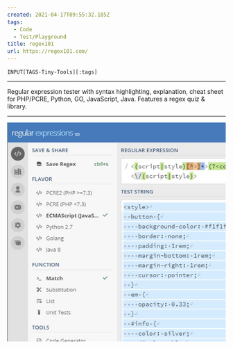 ```yaml
---
created: 2021-04-17T09:55:32.185Z
tags: 
  - Code
  - Test/Playground
title: regex101
url: https://regex101.com/
---
```

```meta-bind
INPUT[TAGS-Tiny-Tools][:tags]
```

___
Regular expression tester with syntax highlighting, explanation, cheat sheet for PHP/PCRE, Python, GO, JavaScript, Java. Features a regex quiz & library.
___

![](_attachments/regex101.jpg)
